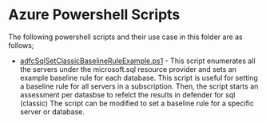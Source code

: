 # Azure Powershell Scripts

The following powershell scripts and their use case in this folder are as follows;

- [adfcSqlSetClassicBaselineRuleExample.ps1](https://github.com/mattlunzer/powerShell/blob/master/sql/adfcSqlSetClassicBaselineRuleExample.ps1) - 
This script enumerates all the servers under the microsoft.sql resource provider and sets an example baseline rule for each database. This script is useful for setting a baseline rule for all servers in a subscription. Then, the script starts an assessment per datasbse to refelct the results in defender for sql (classic) The script can be modified to set a baseline rule for a specific server or database.
